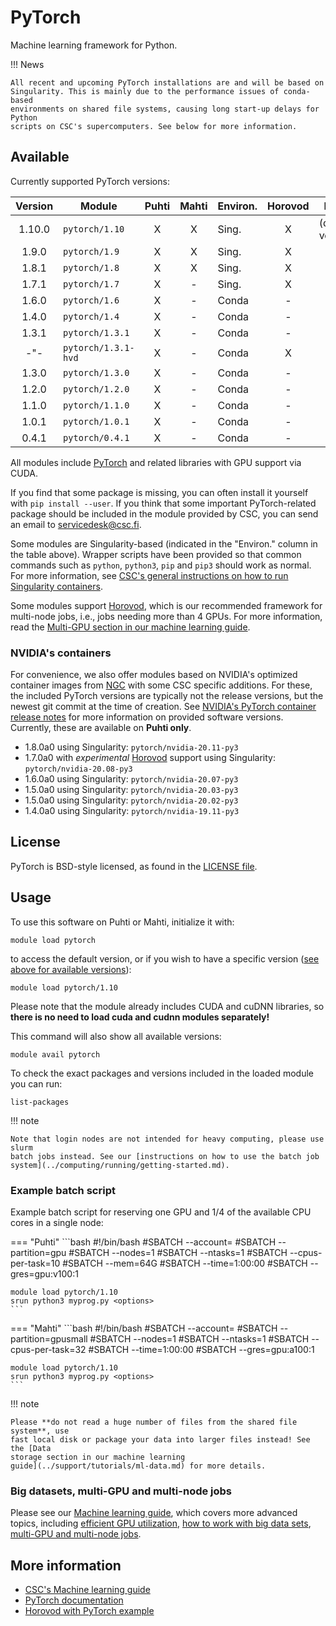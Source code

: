# PyTorch

Machine learning framework for Python.

!!! News
    
    All recent and upcoming PyTorch installations are and will be based on
    Singularity. This is mainly due to the performance issues of conda-based
    environments on shared file systems, causing long start-up delays for Python
    scripts on CSC's supercomputers. See below for more information.


## Available

Currently supported PyTorch versions:

| Version | Module              | Puhti | Mahti | Environ. | Horovod | Notes             |
|:-------:|---------------------|:-----:|:-----:|----------|:-------:|-------------------|
| 1.10.0  | `pytorch/1.10`      | X     | X     | Sing.    | X       | (default version) |
| 1.9.0   | `pytorch/1.9`       | X     | X     | Sing.    | X       |                   |
| 1.8.1   | `pytorch/1.8`       | X     | X     | Sing.    | X       |                   |
| 1.7.1   | `pytorch/1.7`       | X     | -     | Sing.    | X       |                   |
| 1.6.0   | `pytorch/1.6`       | X     | -     | Conda    | -       |                   |
| 1.4.0   | `pytorch/1.4`       | X     | -     | Conda    | -       |                   |
| 1.3.1   | `pytorch/1.3.1`     | X     | -     | Conda    | -       |                   |
| -"-     | `pytorch/1.3.1-hvd` | X     | -     | Conda    | X       |                   |
| 1.3.0   | `pytorch/1.3.0`     | X     | -     | Conda    | -       |                   |
| 1.2.0   | `pytorch/1.2.0`     | X     | -     | Conda    | -       |                   |
| 1.1.0   | `pytorch/1.1.0`     | X     | -     | Conda    | -       |                   |
| 1.0.1   | `pytorch/1.0.1`     | X     | -     | Conda    | -       |                   |
| 0.4.1   | `pytorch/0.4.1`     | X     | -     | Conda    | -       |                   |

All modules include [PyTorch](https://pytorch.org/) and related libraries with
GPU support via CUDA.

If you find that some package is missing, you can often install it yourself with
`pip install --user`. If you think that some important PyTorch-related package
should be included in the module provided by CSC, you can send an email to
[servicedesk@csc.fi](mailto:servicedesk@csc.fi).

Some modules are Singularity-based (indicated in the "Environ." column in the
table above). Wrapper scripts have been provided so that common commands such as
`python`, `python3`, `pip` and `pip3` should work as normal. For more
information, see [CSC's general instructions on how to run Singularity
containers](../computing/containers/run-existing.md).

Some modules support [Horovod](https://horovod.ai/), which is our recommended
framework for multi-node jobs, i.e., jobs needing more than 4 GPUs. For more
information, read the [Multi-GPU section in our machine learning
guide](../support/tutorials/ml-multi.md).


### NVIDIA's containers

For convenience, we also offer modules based on NVIDIA's optimized container
images from [NGC](https://ngc.nvidia.com/catalog/containers/nvidia:pytorch) with
some CSC specific additions. For these, the included PyTorch versions are
typically not the release versions, but the newest git commit at the time of
creation. See [NVIDIA's PyTorch container release
notes](https://docs.nvidia.com/deeplearning/frameworks/pytorch-release-notes/index.html)
for more information on provided software versions. Currently, these are
available on **Puhti only**.

- 1.8.0a0 using Singularity: `pytorch/nvidia-20.11-py3`
- 1.7.0a0 with *experimental* [Horovod](../support/tutorials/ml-multi.md) support using Singularity: `pytorch/nvidia-20.08-py3`
- 1.6.0a0 using Singularity: `pytorch/nvidia-20.07-py3`
- 1.5.0a0 using Singularity: `pytorch/nvidia-20.03-py3`
- 1.5.0a0 using Singularity: `pytorch/nvidia-20.02-py3`
- 1.4.0a0 using Singularity: `pytorch/nvidia-19.11-py3`


## License

PyTorch is BSD-style licensed, as found in the [LICENSE
file](https://github.com/pytorch/pytorch/blob/master/LICENSE).

## Usage

To use this software on Puhti or Mahti, initialize it with:

```text
module load pytorch
```

to access the default version, or if you wish to have a specific version ([see
above for available versions](#available)):

```text
module load pytorch/1.10
```

Please note that the module already includes CUDA and cuDNN libraries, so
**there is no need to load cuda and cudnn modules separately!**

This command will also show all available versions:

```text
module avail pytorch
```

To check the exact packages and versions included in the loaded module you can
run:

```text
list-packages
```


!!! note 

    Note that login nodes are not intended for heavy computing, please use slurm
    batch jobs instead. See our [instructions on how to use the batch job
    system](../computing/running/getting-started.md).

### Example batch script

Example batch script for reserving one GPU and 1/4 of the available CPU cores in
a single node:

=== "Puhti"
    ```bash
    #!/bin/bash
    #SBATCH --account=<project>
    #SBATCH --partition=gpu
    #SBATCH --nodes=1
    #SBATCH --ntasks=1
    #SBATCH --cpus-per-task=10
    #SBATCH --mem=64G
    #SBATCH --time=1:00:00
    #SBATCH --gres=gpu:v100:1
        
    module load pytorch/1.10
    srun python3 myprog.py <options>
    ```

=== "Mahti"
    ```bash
    #!/bin/bash
    #SBATCH --account=<project>
    #SBATCH --partition=gpusmall
    #SBATCH --nodes=1
    #SBATCH --ntasks=1
    #SBATCH --cpus-per-task=32
    #SBATCH --time=1:00:00
    #SBATCH --gres=gpu:a100:1
    
    module load pytorch/1.10
    srun python3 myprog.py <options>
    ```


!!! note

    Please **do not read a huge number of files from the shared file system**, use
    fast local disk or package your data into larger files instead! See the [Data
    storage section in our machine learning
    guide](../support/tutorials/ml-data.md) for more details.

### Big datasets, multi-GPU and multi-node jobs

Please see our [Machine learning guide](../support/tutorials/ml-guide.md), which
covers more advanced topics, including [efficient GPU
utilization](../support/tutorials/gpu-ml.md), [how to work with big data
sets](../support/tutorials/ml-data.md), [multi-GPU and multi-node
jobs](../support/tutorials/ml-multi.md).


## More information

- [CSC's Machine learning guide](../support/tutorials/ml-guide.md)
- [PyTorch documentation](https://pytorch.org/docs/stable/index.html)
- [Horovod with PyTorch example](https://github.com/horovod/horovod/blob/master/docs/pytorch.rst)
